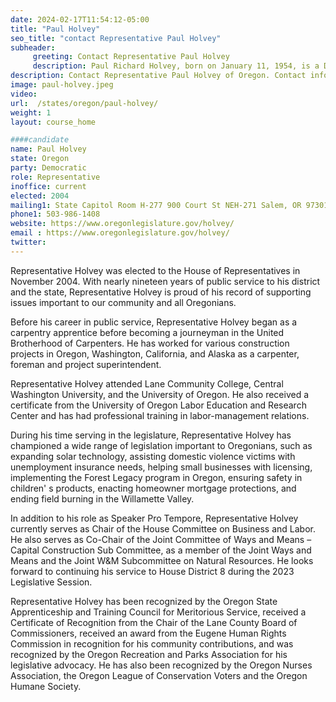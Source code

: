 ```yaml
---
date: 2024-02-17T11:54:12-05:00
title: "Paul Holvey"
seo_title: "contact Representative Paul Holvey"
subheader:
     greeting: Contact Representative Paul Holvey
     description: Paul Richard Holvey, born on January 11, 1954, is a Democratic member of the Oregon House of Representatives. He represents District 8 and has been serving in this capacity since 2004.
description: Contact Representative Paul Holvey of Oregon. Contact information for Paul Holvey includes email address, phone number, and mailing address.
image: paul-holvey.jpeg
video:
url:  /states/oregon/paul-holvey/
weight: 1
layout: course_home

####candidate
name: Paul Holvey
state: Oregon
party: Democratic
role: Representative
inoffice: current
elected: 2004
mailing1: State Capitol Room H-277 900 Court St NEH-271 Salem, OR 97301
phone1: 503-986-1408
website: https://www.oregonlegislature.gov/holvey/
email : https://www.oregonlegislature.gov/holvey/
twitter:
---
```


Representative Holvey was elected to the House of Representatives in November 2004. With nearly nineteen years of public service to his district and the state, Representative Holvey is proud of his record of supporting issues important to our community and all Oregonians.

Before his career in public service, Representative Holvey began as a carpentry apprentice before becoming a journeyman in the United Brotherhood of Carpenters. He has worked for various construction projects in Oregon, Washington, California, and Alaska as a carpenter, foreman and project superintendent.

Representative Holvey attended Lane Community College, Central Washington University, and the University of Oregon. He also received a certificate from the University of Oregon Labor Education and Research Center and has had professional training in labor-management relations.

​During his time serving in the legislature, Representative Holvey has championed a wide range of legislation important to Oregonians, such as expanding solar technology, assisting domestic violence victims with unemployment insurance needs, helping small businesses with licensing, implementing the Forest Legacy program in Oregon, ensuring safety in children' s products, enacting homeowner mortgage protections, and ending field burning in the Willamette Valley.

In addition to his role as Speaker Pro Tempore, Representative Holvey currently serves as Chair of the House Committee on Business and Labor. He also serves as Co-Chair of the Joint Committee of Ways and Means – Capital Construction Sub Committee, as a member of the Joint Ways and Means and the Joint W&M Subcommittee on Natural Resources. He looks forward to continuing his service to House District 8 du​ring the 2023 Legislative Session.

Representative Holvey has been recognized by the Oregon State Apprenticeship and Training Council for Meritorious Service, received a Certificate of Recognition from the Chair of the Lane County Board of Commissioners, received an award from the Eugene Human Rights Commission in recognition for his community contributions, and was recognized by the Oregon Recreation and Parks Association for his legislative advocacy. He has also been recognized by the Oregon Nurses Association, the Oregon League of Conservation Voters and the Oregon Humane Society.​
